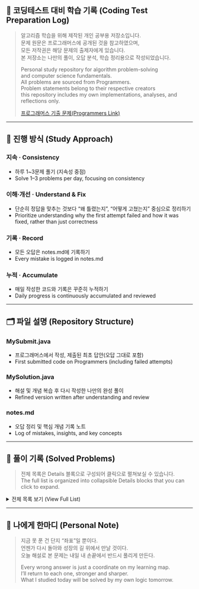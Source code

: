 ## 📘 코딩테스트 대비 학습 기록 (Coding Test Preparation Log)
> 알고리즘 학습을 위해 제작된 개인 공부용 저장소입니다.<br/>
> 문제 원문은 프로그래머스에 공개된 것을 참고하였으며,<br/>
> 모든 저작권은 해당 문제의 출제자에게 있습니다.<br/>
> 본 저장소는 나만의 풀이, 오답 분석, 학습 정리용으로 작성되었습니다.<br/>
> 
> Personal study repository for algorithm problem-solving<br/>
> and computer science fundamentals.<br/>
> All problems are sourced from Programmers.<br/>
> Problem statements belong to their respective creators<br/>
> this repository includes my own implementations, analyses, and reflections only.<br/>
> 
> [프로그래머스 기출 문제(Programmers Link)](https://programmers.co.kr/learn/challenges?tab=all_challenges)

---

## 📌 진행 방식 (Study Approach)
### 지속 · Consistency 
  - 하루 1~3문제 풀기 (지속성 중점)
  - Solve 1–3 problems per day, focusing on consistency

### 이해·개선 · Understand & Fix
  - 단순히 정답을 맞추는 것보다 “왜 틀렸는지”, “어떻게 고쳤는지” 중심으로 정리하기<br/>
  - Prioritize understanding why the first attempt failed and how it was fixed, rather than just correctness<br/>

### 기록 · Record
  - 모든 오답은 notes.md에 기록하기<br/>
  - Every mistake is logged in notes.md<br/>

### 누적 · Accumulate 
  - 매일 작성한 코드와 기록은 꾸준히 누적하기<br/>
  - Daily progress is continuously accumulated and reviewed<br/>

---

## 🗂️ 파일 설명 (Repository Structure)
### **MySubmit.java**
  - 프로그래머스에서 작성, 제출된 최초 답안(오답 그대로 포함)
  - First submitted code on Programmers (including failed attempts)
### **MySolution.java**
  - 해설 및 개념 복습 후 다시 작성한 나만의 완성 풀이
  - Refined version written after understanding and review
### **notes.md**
  - 오답 정리 및 핵심 개념 기록 노트
  - Log of mistakes, insights, and key concepts

---

## 📌 풀이 기록 (Solved Problems)
> 전체 목록은 Details 블록으로 구성되어 클릭으로 펼쳐보실 수 있습니다.</br>
> The full list is organized into collapsible Details blocks that you can click to expand.
<details> 
  <summary> 전체 목록 보기 (View Full List)</summary>
  <p align="center">
    <table>
      <colgroup>
      <col width="140" /> 
      <col width="360" />
      <col width="500" />
      </colgroup>
      <tr>
        <th>날짜(Date)</th>
        <th>파일명(File Name)</th>
        <th>링크(Link)</th>
      </tr>
      <tr>
        <td nowrap><nobr>2025/10/02</nobr></td>
        <td>new_id_recommendation</td>
        <td nowrap><a href="https://github.com/eunseolgo14/codingtest-practice/blob/main/2025-10-02_new_id_recommendation/notes.md">[바로가기]</a></td>
      </tr>
      <tr>
        <td nowrap><nobr>2025/10/02</nobr></td>
        <td>pressing_key_pad</td>
        <td nowrap><a href="https://github.com/eunseolgo14/codingtest-practice/blob/main/2025-10-02_pressing_key_pad/notes.md">[바로가기]</a></td>
      </tr>
      <tr>
        <td nowrap><nobr>2025/10/02</nobr></td>
        <td>string_in_number_and_words</td>
        <td nowrap><a href="https://github.com/eunseolgo14/codingtest-practice/blob/main/2025-10-02_string_in_number_and_words/notes.md">[바로가기]</a></td>
      </tr>
       <tr>
        <td nowrap><nobr>2025/10/03</nobr></td>
        <td>path_find_game</td>
        <td nowrap><a href="https://github.com/eunseolgo14/codingtest-practice/blob/main/2025-10-03_path_find_game/notes.md">[바로가기]</a></td>
      </tr>
      <tr>
        <td nowrap><nobr>2025/10/03</nobr></td>
        <td>stage_fail_rate</td>
        <td nowrap><a href="https://github.com/eunseolgo14/codingtest-practice/blob/main/2025-10-03_stage_fail_rate/notes.md">[바로가기]</a></td>
      </tr>
      <tr>
        <td nowrap><nobr>2025/10/03</nobr></td>
        <td>truck_passing_through_bridge</td>
        <td nowrap><a href="https://github.com/eunseolgo14/codingtest-practice/blob/main/2025-10-03_truck_passing_through_bridge/notes.md">[바로가기]</a></td>
      </tr>
      <tr>
        <td nowrap><nobr>2025/10/04</nobr></td>
        <td>proccess</td>
        <td nowrap><a href="https://github.com/eunseolgo14/codingtest-practice/blob/main/2025-10-04_proccess/notes.md">[바로가기]</a></td>
      </tr>
      <tr>
        <td nowrap><nobr>2025/10/06</nobr></td>
        <td>move_trough_blocks</td>
        <td nowrap><a href="https://github.com/eunseolgo14/codingtest-practice/blob/main/2025-10-06_move_trough_blocks/notes.md">[바로가기]</a></td>
      </tr>
      <tr>
        <td nowrap><nobr>2025/10/06</nobr></td>
        <td>calc_parking_fee</td>
        <td nowrap><a href="https://github.com/eunseolgo14/codingtest-practice/blob/main/2025-10-06_calc_parking_fee/notes.md">[바로가기]</a></td>
      </tr>
      <tr>
        <td nowrap><nobr>2025/10/07</nobr></td>
        <td>archery_contest</td>
        <td nowrap><a href="https://github.com/eunseolgo14/codingtest-practice/blob/main/2025-10-07_archery_contest/notes.md">[바로가기]</a></td>
      </tr>
      <tr>
        <td nowrap><nobr>2025/10/09</nobr></td>
        <td>parentheses_transformation</td>
        <td nowrap><a href="https://github.com/eunseolgo14/codingtest-practice/blob/main/2025-10-09_parentheses_transformation/notes.md">[바로가기]</a></td>
      </tr>
      <tr>
        <td nowrap><nobr>2025/10/09</nobr></td>
        <td>lank_search</td>
        <td nowrap><a href="https://github.com/eunseolgo14/codingtest-practice/blob/main/2025-10-09_lank_search/notes.md">[바로가기]</a></td>
      </tr>
      <tr>
        <td nowrap><nobr>2025/10/10</nobr></td>
        <td>shared_taxi_fare</td>
        <td nowrap><a href="https://github.com/eunseolgo14/codingtest-practice/blob/main/2025-10-10_shared_taxi_fare/notes.md">[바로가기]</a></td>
      </tr>
      <tr>
        <td nowrap><nobr>2025/10/15</nobr></td>
        <td>shortest_game_map</td>
        <td nowrap><a href="https://github.com/eunseolgo14/codingtest-practice/blob/main/2025-10-15_shortest_game_map/notes.md">[바로가기]</a></td>
      </tr>
      <tr>
        <td nowrap><nobr>2025/10/16</nobr></td>
        <td>advertisement_insertion</td>
        <td nowrap><a href="https://github.com/eunseolgo14/codingtest-practice/blob/main/2025-10-16_advertisement_insertion/notes.md">[바로가기]</a></td>
      </tr>
      <tr>
        <td nowrap><nobr>2025/10/16</nobr></td>
        <td>disc_controller</td>
        <td nowrap><a href="https://github.com/eunseolgo14/codingtest-practice/blob/main/2025-10-16_disc_controller/notes.md">[바로가기]</a></td>
      </tr>
      <tr>
        <td nowrap><nobr>2025/10/20</nobr></td>
        <td>delivery</td>
        <td nowrap><a href="https://github.com/eunseolgo14/codingtest-practice/blob/main/2025-10-20_delivery/notes.md">[바로가기]</a></td>
      </tr>
      <tr>
        <td nowrap><nobr>2025/10/24</nobr></td>
        <td>integer_triangle</td>
        <td nowrap><a href="https://github.com/eunseolgo14/codingtest-practice/blob/main/2025-10-24_integer_triangle/notes.md">[바로가기]</a></td>
      </tr>
      <tr>
        <td nowrap><nobr>2025/10/24</nobr></td>
        <td>expression_maximization</td>
        <td nowrap><a href="https://github.com/eunseolgo14/codingtest-practice/blob/main/2025-10-24_expression_maximization/notes.md">[바로가기]</a></td>
      </tr>
      <tr>
        <td nowrap><nobr>2025/10/25</nobr></td>
        <td>farthest_node</td>
        <td nowrap><a href="https://github.com/eunseolgo14/codingtest-practice/blob/main/2025-10-25_farthest_node/notes.md">[바로가기]</a></td>
      </tr>
      <tr>
        <td nowrap><nobr>2025/10/25</nobr></td>
        <td>gem_shopping</td>
        <td nowrap><a href="https://github.com/eunseolgo14/codingtest-practice/blob/main/2025-10-25_gem_shopping/notes.md">[바로가기]</a></td>
      </tr>
    </table>
  </p>
</details>

---

## 🦔 나에게 한마디 (Personal Note)
> 지금 못 푼 건 단지 “좌표”일 뿐이다.<br/>
> 언젠가 다시 돌아와 성장의 길 위에서 만날 것이다.<br/>
> 오늘 해설로 본 문제는 내일 내 손끝에서 반드시 풀리게 만든다.<br/>
> 
> Every wrong answer is just a coordinate on my learning map.<br/>
> I’ll return to each one, stronger and sharper.<br/>
> What I studied today will be solved by my own logic tomorrow.<br/>
